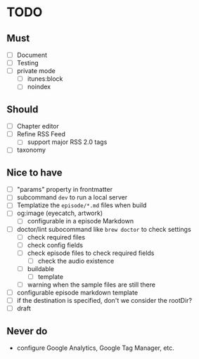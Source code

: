 # TODO

## Must
- [ ] Document
- [ ] Testing
- [ ] private mode
    - [ ] itunes:block
    - [ ] noindex

## Should
- [ ] Chapter editor
- [ ] Refine RSS Feed
    - [ ] support major RSS 2.0 tags
- [ ] taxonomy

## Nice to have
- [ ] "params" property in frontmatter
- [ ] subcommand `dev` to run a local server
- [ ] Templatize the `episode/*.md` files when build
- [ ] og:image (eyecatch, artwork)
    - [ ] configurable in a episode Markdown
- [ ] doctor/lint subocommand like `brew doctor` to check settings
    - [ ] check required files
    - [ ] check config fields
    - [ ] check episode files to check required fields
        - [ ] check the audio existence
    - [ ] buildable
        - [ ] template
    - [ ] warning when the sample files are still there
- [ ] configurable episode markdown template
- [ ] if the destination is specified, don't we consider the rootDir?
- [ ] draft

## Never do
- configure Google Analytics, Google Tag Manager, etc.
